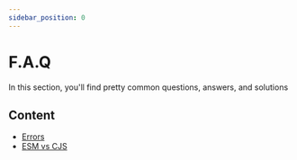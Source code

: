```yaml
---
sidebar_position: 0
---
```


# F.A.Q

In this section, you'll find pretty common questions, answers, and solutions

## Content

- [Errors](/docs/faq/Errors/Common)
- [ESM vs CJS](/docs/faq/esm-vs-cjs)

